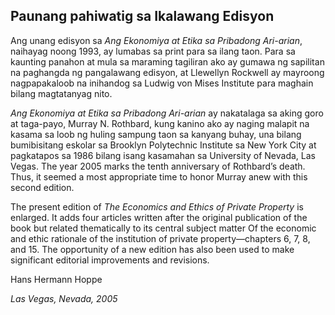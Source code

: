 ## Paunang pahiwatig sa Ikalawang Edisyon

Ang unang edisyon sa *Ang Ekonomiya at Etika sa Pribadong Ari-arian*, naihayag noong 1993, ay lumabas sa print para sa ilang taon. Para sa kaunting panahon at mula sa maraming tagiliran ako ay gumawa ng sapilitan na paghangda ng pangalawang edisyon, at Llewellyn Rockwell ay mayroong nagpapakaloob na inihandog sa Ludwig von Mises Institute para maghain bilang magtatanyag nito.

*Ang Ekonomiya at Etika sa Pribadong Ari-arian* ay nakatalaga sa aking goro at taga-payo, Murray N. Rothbard, kung kanino ako ay naging malapit na kasama sa loob ng huling sampung taon sa kanyang buhay, una bilang bumibisitang eskolar sa Brooklyn Polytechnic Institute sa New York City at pagkatapos sa 1986 bilang isang kasamahan sa University of Nevada, Las Vegas. The year 2005 marks the tenth anniversary of Rothbard’s death. Thus, it seemed a most appropriate time to honor Murray anew with this second edition.

The present edition of *The Economics and Ethics of Private Property* is enlarged. It adds four articles written after the original publication of the book but related thematically to its central subject matter Of the economic and ethic rationale of the institution of private property—chapters 6, 7, 8, and 15. The opportunity of a new edition has also been used to make significant editorial improvements and revisions.

Hans Hermann Hoppe

*Las Vegas, Nevada, 2005*